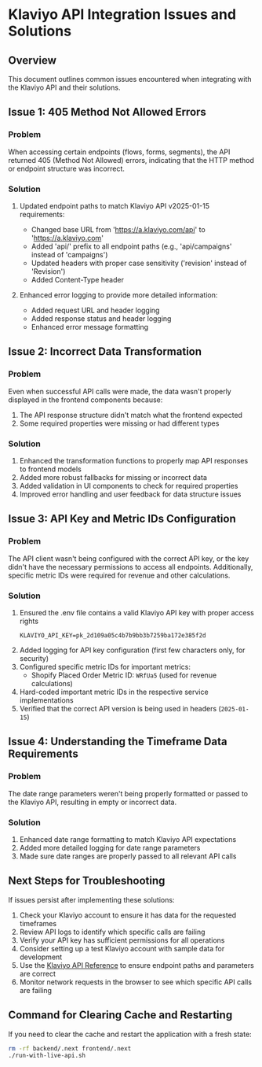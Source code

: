 # Klaviyo API Integration Issues and Solutions

## Overview

This document outlines common issues encountered when integrating with the Klaviyo API and their solutions.

## Issue 1: 405 Method Not Allowed Errors

### Problem
When accessing certain endpoints (flows, forms, segments), the API returned 405 (Method Not Allowed) errors, indicating that the HTTP method or endpoint structure was incorrect.

### Solution
1. Updated endpoint paths to match Klaviyo API v2025-01-15 requirements:
   - Changed base URL from 'https://a.klaviyo.com/api' to 'https://a.klaviyo.com'
   - Added 'api/' prefix to all endpoint paths (e.g., 'api/campaigns' instead of 'campaigns')
   - Updated headers with proper case sensitivity ('revision' instead of 'Revision')
   - Added Content-Type header

2. Enhanced error logging to provide more detailed information:
   - Added request URL and header logging
   - Added response status and header logging
   - Enhanced error message formatting

## Issue 2: Incorrect Data Transformation

### Problem
Even when successful API calls were made, the data wasn't properly displayed in the frontend components because:
1. The API response structure didn't match what the frontend expected
2. Some required properties were missing or had different types

### Solution
1. Enhanced the transformation functions to properly map API responses to frontend models
2. Added more robust fallbacks for missing or incorrect data
3. Added validation in UI components to check for required properties
4. Improved error handling and user feedback for data structure issues

## Issue 3: API Key and Metric IDs Configuration

### Problem
The API client wasn't being configured with the correct API key, or the key didn't have the necessary permissions to access all endpoints. Additionally, specific metric IDs were required for revenue and other calculations.

### Solution
1. Ensured the .env file contains a valid Klaviyo API key with proper access rights
   ```
   KLAVIYO_API_KEY=pk_2d109a05c4b7b9bb3b7259ba172e385f2d
   ```
2. Added logging for API key configuration (first few characters only, for security)
3. Configured specific metric IDs for important metrics:
   - Shopify Placed Order Metric ID: `WRfUa5` (used for revenue calculations)
4. Hard-coded important metric IDs in the respective service implementations
5. Verified that the correct API version is being used in headers (`2025-01-15`)

## Issue 4: Understanding the Timeframe Data Requirements

### Problem
The date range parameters weren't being properly formatted or passed to the Klaviyo API, resulting in empty or incorrect data.

### Solution
1. Enhanced date range formatting to match Klaviyo API expectations
2. Added more detailed logging for date range parameters
3. Made sure date ranges are properly passed to all relevant API calls

## Next Steps for Troubleshooting

If issues persist after implementing these solutions:

1. Check your Klaviyo account to ensure it has data for the requested timeframes
2. Review API logs to identify which specific calls are failing
3. Verify your API key has sufficient permissions for all operations
4. Consider setting up a test Klaviyo account with sample data for development
5. Use the [Klaviyo API Reference](https://developers.klaviyo.com/en/reference/api_overview) to ensure endpoint paths and parameters are correct
6. Monitor network requests in the browser to see which specific API calls are failing

## Command for Clearing Cache and Restarting

If you need to clear the cache and restart the application with a fresh state:

```bash
rm -rf backend/.next frontend/.next
./run-with-live-api.sh
```